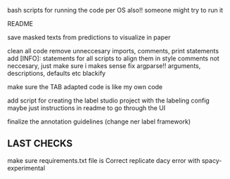 bash scripts for running the code 
    per OS also!! someone might try to run it

README

save masked texts from predictions to visualize in paper

clean all code
    remove unneccesary imports, comments, print statements
    add [INFO]: statements for all scripts to align them in style
    comments not neccesary, just make sure i makes sense
    fix argparse!! arguments, descriptions, defaults etc
    blackify

make sure the TAB adapted code is like my own code

add script for creating the label studio project with the labeling config
    maybe just instructions in readme to go through the UI

finalize the annotation guidelines (change ner label framework)

## LAST CHECKS
make sure requirements.txt file is Correct
replicate dacy error with spacy-experimental